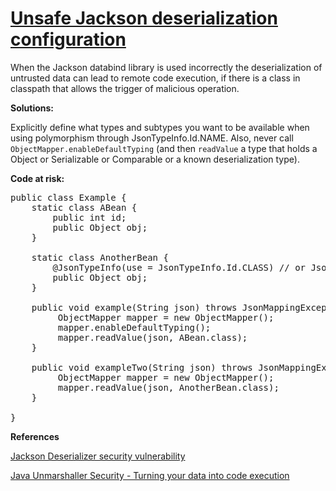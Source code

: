 # [Unsafe Jackson deserialization configuration](http://find-sec-bugs.github.io/bugs.htm#JACKSON_UNSAFE_DESERIALIZATION)

When the Jackson databind library is used incorrectly the deserialization of untrusted data can lead to remote code execution, if there is a class in classpath that allows the trigger of malicious operation.

**Solutions:**  

Explicitly define what types and subtypes you want to be available when using polymorphism through JsonTypeInfo.Id.NAME.
Also, never call `ObjectMapper.enableDefaultTyping` (and then `readValue` a type that holds a Object or Serializable or Comparable or a known deserialization type).

**Code at risk:**  

<pre>
public class Example {
    static class ABean {
        public int id;
        public Object obj;
    }

    static class AnotherBean {
        @JsonTypeInfo(use = JsonTypeInfo.Id.CLASS) // or JsonTypeInfo.Id.MINIMAL_CLASS
        public Object obj;
    }

    public void example(String json) throws JsonMappingException {
         ObjectMapper mapper = new ObjectMapper();
         mapper.enableDefaultTyping();
         mapper.readValue(json, ABean.class);
    }

    public void exampleTwo(String json) throws JsonMappingException {
         ObjectMapper mapper = new ObjectMapper();
         mapper.readValue(json, AnotherBean.class);
    }

}
</pre>

**References**  

[Jackson Deserializer security vulnerability](https://github.com/FasterXML/jackson-databind/issues/1599)  

[Java Unmarshaller Security - Turning your data into code execution](https://github.com/mbechler/marshalsec)